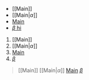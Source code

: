 * [[Main]]
* [[Main|$\alpha$]]
* [Main](Main.md)
* [$\beta$ hi](Main.md)

1. [[Main]]
2. [[Main|$\alpha$]]
3. [Main](Main.md)
4. [$\beta$](Main.md)

> [[Main]]
> [[Main|$\alpha$]]
> [Main](Main.md)
> [$\beta$](Main.md)